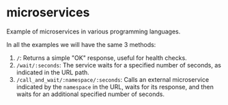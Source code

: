 # microservices

Example of microservices in various programming languages.

In all the examples we will have the same 3 methods:

1. `/`: Returns a simple "OK" response, useful for health checks.
2. `/wait/:seconds`: The service waits for a specified number of seconds, as indicated in the URL path.
3. `/call_and_wait/:namespace/:seconds`: Calls an external microservice indicated by the `namespace` in the URL, waits for its response, and then waits for an additional specified number of seconds.
